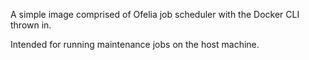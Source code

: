A simple image comprised of Ofelia job scheduler with the Docker CLI thrown in.

Intended for running maintenance jobs on the host machine.